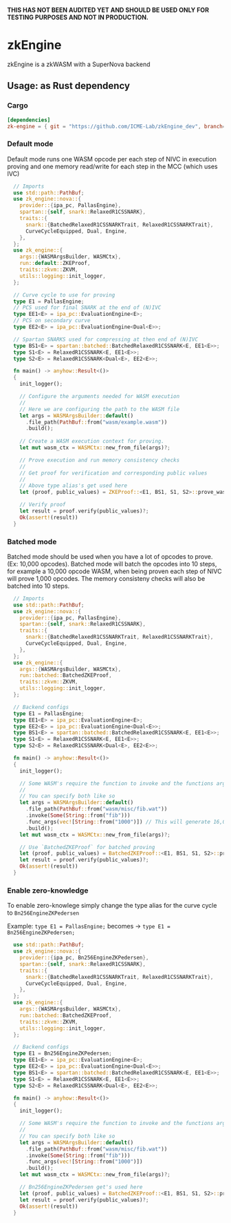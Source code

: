  **THIS HAS NOT BEEN AUDITED YET AND SHOULD BE USED ONLY FOR TESTING PURPOSES AND NOT IN PRODUCTION.**

# zkEngine

zkEngine is a zkWASM with a SuperNova backend

## Usage: as Rust dependency

### Cargo

```toml
[dependencies]
zk-engine = { git = "https://github.com/ICME-Lab/zkEngine_dev", branch= "main" }
```

### Default mode

Default mode runs one WASM opcode per each step of NIVC in execution proving and one memory read/write for each step in the MCC (which uses IVC)

```rust
  // Imports
  use std::path::PathBuf;
  use zk_engine::nova::{
    provider::{ipa_pc, PallasEngine},
    spartan::{self, snark::RelaxedR1CSSNARK},
    traits::{
      snark::{BatchedRelaxedR1CSSNARKTrait, RelaxedR1CSSNARKTrait},
      CurveCycleEquipped, Dual, Engine,
    },
  };
  use zk_engine::{
    args::{WASMArgsBuilder, WASMCtx},
    run::default::ZKEProof,
    traits::zkvm::ZKVM,
    utils::logging::init_logger,
  };

  // Curve cycle to use for proving
  type E1 = PallasEngine;
  // PCS used for final SNARK at the end of (N)IVC
  type EE1<E> = ipa_pc::EvaluationEngine<E>;
  // PCS on secondary curve
  type EE2<E> = ipa_pc::EvaluationEngine<Dual<E>>;

  // Spartan SNARKS used for compressing at then end of (N)IVC
  type BS1<E> = spartan::batched::BatchedRelaxedR1CSSNARK<E, EE1<E>>;
  type S1<E> = RelaxedR1CSSNARK<E, EE1<E>>;
  type S2<E> = RelaxedR1CSSNARK<Dual<E>, EE2<E>>;

  fn main() -> anyhow::Result<()>
  {
    init_logger();

    // Configure the arguments needed for WASM execution
    //
    // Here we are configuring the path to the WASM file
    let args = WASMArgsBuilder::default()
      .file_path(PathBuf::from("wasm/example.wasm"))
      .build();
    
    // Create a WASM execution context for proving.
    let mut wasm_ctx = WASMCtx::new_from_file(args)?;

    // Prove execution and run memory consistency checks
    //
    // Get proof for verification and corresponding public values
    //
    // Above type alias's get used here
    let (proof, public_values) = ZKEProof::<E1, BS1, S1, S2>::prove_wasm(&mut wasm_ctx)?;

    // Verify proof
    let result = proof.verify(public_values)?;
    Ok(assert!(result))
  }
```

### Batched mode

Batched mode should be used when you have a lot of opcodes to prove. (Ex: 10,000 opcodes).
Batched mode will batch the opcodes into 10 steps, for example a 10,000 opcode WASM, when being proven each step of NIVC will prove 1,000 opcodes.
The memory consisteny checks will also be batched into 10 steps.

```rust
  // Imports
  use std::path::PathBuf;
  use zk_engine::nova::{
    provider::{ipa_pc, PallasEngine},
    spartan::{self, snark::RelaxedR1CSSNARK},
    traits::{
      snark::{BatchedRelaxedR1CSSNARKTrait, RelaxedR1CSSNARKTrait},
      CurveCycleEquipped, Dual, Engine,
    },
  };
  use zk_engine::{
    args::{WASMArgsBuilder, WASMCtx},
    run::batched::BatchedZKEProof,
    traits::zkvm::ZKVM,
    utils::logging::init_logger,
  };

  // Backend configs
  type E1 = PallasEngine;
  type EE1<E> = ipa_pc::EvaluationEngine<E>;
  type EE2<E> = ipa_pc::EvaluationEngine<Dual<E>>;
  type BS1<E> = spartan::batched::BatchedRelaxedR1CSSNARK<E, EE1<E>>;
  type S1<E> = RelaxedR1CSSNARK<E, EE1<E>>;
  type S2<E> = RelaxedR1CSSNARK<Dual<E>, EE2<E>>;

  fn main() -> anyhow::Result<()>
  {
    init_logger();

    // Some WASM's require the function to invoke and the functions arguments
    // 
    // You can specify both like so
    let args = WASMArgsBuilder::default()
      .file_path(PathBuf::from("wasm/misc/fib.wat"))
      .invoke(Some(String::from("fib")))
      .func_args(vec![String::from("1000")]) // This will generate 16,000 + opcodes
      .build();
    let mut wasm_ctx = WASMCtx::new_from_file(args)?;

    // Use `BatchedZKEProof` for batched proving
    let (proof, public_values) = BatchedZKEProof::<E1, BS1, S1, S2>::prove_wasm(&mut wasm_ctx)?;
    let result = proof.verify(public_values)?;
    Ok(assert!(result))
  }
```

### Enable zero-knowledge

To enable zero-knowlege simply change the type alias for the curve cycle to 
`Bn256EngineZKPedersen`

Example: 
`type E1 = PallasEngine;` becomes -> `type E1 = Bn256EngineZKPedersen;`

```rust
  use std::path::PathBuf;
  use zk_engine::nova::{
    provider::{ipa_pc, Bn256EngineZKPedersen},
    spartan::{self, snark::RelaxedR1CSSNARK},
    traits::{
      snark::{BatchedRelaxedR1CSSNARKTrait, RelaxedR1CSSNARKTrait},
      CurveCycleEquipped, Dual, Engine,
    },
  };
  use zk_engine::{
    args::{WASMArgsBuilder, WASMCtx},
    run::batched::BatchedZKEProof,
    traits::zkvm::ZKVM,
    utils::logging::init_logger,
  };

  // Backend configs
  type E1 = Bn256EngineZKPedersen;
  type EE1<E> = ipa_pc::EvaluationEngine<E>;
  type EE2<E> = ipa_pc::EvaluationEngine<Dual<E>>;
  type BS1<E> = spartan::batched::BatchedRelaxedR1CSSNARK<E, EE1<E>>;
  type S1<E> = RelaxedR1CSSNARK<E, EE1<E>>;
  type S2<E> = RelaxedR1CSSNARK<Dual<E>, EE2<E>>;

  fn main() -> anyhow::Result<()>
  {
    init_logger();

    // Some WASM's require the function to invoke and the functions arguments
    // 
    // You can specify both like so
    let args = WASMArgsBuilder::default()
      .file_path(PathBuf::from("wasm/misc/fib.wat"))
      .invoke(Some(String::from("fib")))
      .func_args(vec![String::from("1000")])
      .build();
    let mut wasm_ctx = WASMCtx::new_from_file(args)?;

    // Bn256EngineZKPedersen get's used here
    let (proof, public_values) = BatchedZKEProof::<E1, BS1, S1, S2>::prove_wasm(&mut wasm_ctx)?;
    let result = proof.verify(public_values)?;
    Ok(assert!(result))
  }
  ```